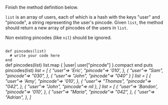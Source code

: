 Finish the method definition below.

`list` is an array of users, each of which is a hash with the keys "user" and "pincode", a string representing the user's pincode. Given `list`, the method should return a new array of pincodes of the users in `list`.

Non existing pincodes (like `nil`) should be ignored.


<Editor lang="ruby" type="exercise" testMode="multipleInput">
<code>
def pincodes(list)
  # write your code here
end
</code>

<solution>
def pincodes(list)
  list.map { |user| user["pincode"] }.compact
end
</solution>

<testcases>
<caller>
puts pincodes(list)
</caller>
<testcase>
<i>
list = [
  {
    "user"=> 'Eric',
    "pincode"=> '010',
  },
  {
    "user"=> "Sam",
    "pincode"=> "030",
  },
  {
    "user"=> "John",
    "pincode"=> "040"
  }
]
</i>
</testcase>
<testcase>
<i>
list = [
  {
    "user"=> 'Amy',
    "pincode"=> '010',
  },
  {
    "user"=> "Thomas",
    "pincode"=> "042",
  },
  {
    "user"=> "John",
    "pincode"=> nil
  },
]
</i>
</testcase>
<testcase>
<i>
list = [
  {
    "user"=> 'Bandon',
    "pincode"=> '010',
  },
  {
    "user"=> "Maria",
    "pincode"=> "042",
  },
  {
    "user"=> "Adrian",
  },
]
</i>
</testcase>
</testcases>
</Editor>